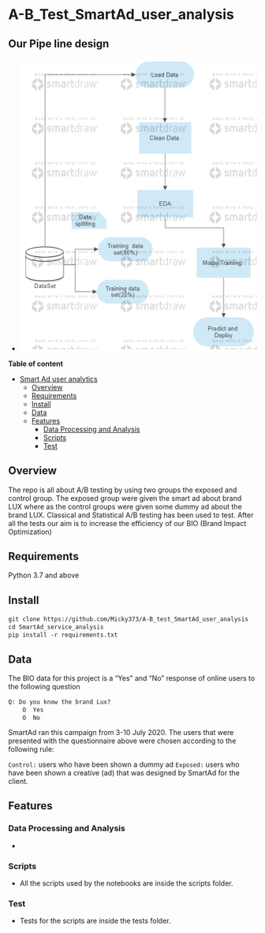# A-B_Test_SmartAd_user_analysis

## Our Pipe line design

- ![Image here](./ML%2Bpipeline%2BDesign%2Bflow%2Bchart.png)

**Table of content**

- [Smart Ad user analytics](#A-B_Test_SmartAd_user_analysis)
  - [Overview](#overview)
  - [Requirements](#requirements)
  - [Install](#install)
  - [Data](#data)
  - [Features](#features)
    - [Data Processing and Analysis](#data-processing-and-analysis)
    - [Scripts](#scripts)
    - [Test](#test)

## Overview

The repo is all about A/B testing by using two groups the exposed and control group. The exposed group were given the smart ad about brand LUX where as the control groups were given some dummy ad about the brand LUX. Classical and Statistical A/B testing has been used to test. After all the tests our aim is to increase the efficiency of our BIO (Brand Impact Optimization) 

## Requirements
  Python 3.7 and above

## Install
```
git clone https://github.com/Micky373/A-B_test_SmartAd_user_analysis
cd SmartAd_service_analysis
pip install -r requirements.txt
```

## Data
  The BIO data for this project is a “Yes” and “No” response of online users to the following question


    Q: Do you know the brand Lux?
		O  Yes
		O  No

SmartAd ran this campaign from 3-10 July 2020. The users that were presented with the questionnaire above were chosen according to the following rule:

`Control:` users who have been shown a dummy ad
`Exposed:` users who have been shown a creative (ad) that was designed by SmartAd for the client.

## Features

### Data Processing and Analysis
  - 
### Scripts
 - All the scripts used by the notebooks are inside the scripts folder.

### Test
 - Tests for the scripts are inside the tests folder.